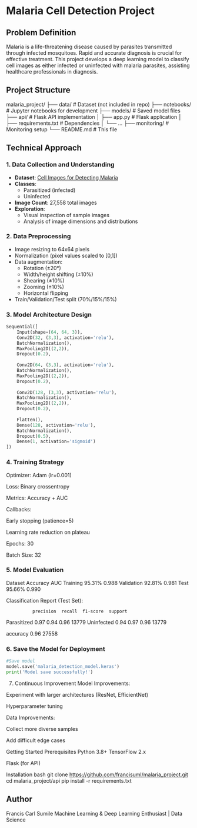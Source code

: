 # Malaria Cell Detection Project

## Problem Definition
Malaria is a life-threatening disease caused by parasites transmitted through infected mosquitoes. Rapid and accurate diagnosis is crucial for effective treatment. This project develops a deep learning model to classify cell images as either infected or uninfected with malaria parasites, assisting healthcare professionals in diagnosis.

## Project Structure
malaria_project/
├── data/ # Dataset (not included in repo)
├── notebooks/ # Jupyter notebooks for development
├── models/ # Saved model files
├── api/ # Flask API implementation
│ ├── app.py # Flask application
│ ├── requirements.txt # Dependencies
│ └── ...
├── monitoring/ # Monitoring setup
└── README.md # This file


## Technical Approach

### 1. Data Collection and Understanding
- **Dataset**: [Cell Images for Detecting Malaria](https://www.kaggle.com/datasets/iarunava/cell-images-for-detecting-malaria)
- **Classes**: 
  - Parasitized (infected)
  - Uninfected
- **Image Count**: 27,558 total images
- **Exploration**:
  - Visual inspection of sample images
  - Analysis of image dimensions and distributions

### 2. Data Preprocessing
- Image resizing to 64x64 pixels
- Normalization (pixel values scaled to [0,1])
- Data augmentation:
  - Rotation (±20°)
  - Width/height shifting (±10%)
  - Shearing (±10%)
  - Zooming (±10%)
  - Horizontal flipping
- Train/Validation/Test split (70%/15%/15%)

### 3. Model Architecture Design
```python
Sequential([
    Input(shape=(64, 64, 3)),
    Conv2D(32, (3,3), activation='relu'),
    BatchNormalization(),
    MaxPooling2D((2,2)),
    Dropout(0.2),
    
    Conv2D(64, (3,3), activation='relu'),
    BatchNormalization(),
    MaxPooling2D((2,2)),
    Dropout(0.2),
    
    Conv2D(128, (3,3), activation='relu'),
    BatchNormalization(),
    MaxPooling2D((2,2)),
    Dropout(0.2),
    
    Flatten(),
    Dense(128, activation='relu'),
    BatchNormalization(),
    Dropout(0.5),
    Dense(1, activation='sigmoid')
])
```
### 4. Training Strategy
Optimizer: Adam (lr=0.001)

Loss: Binary crossentropy

Metrics: Accuracy + AUC

Callbacks:

Early stopping (patience=5)

Learning rate reduction on plateau

Epochs: 30

Batch Size: 32

### 5. Model Evaluation
Dataset	Accuracy	AUC
Training	95.31%	0.988
Validation	92.81%	0.981
Test	95.66%	0.990

Classification Report (Test Set):

              precision  recall  f1-score  support

Parasitized       0.97     0.94      0.96    13779
Uninfected       0.94      0.97      0.96    13779

accuracy                           0.96     27558

### 6. Save the Model for Deployment
```python
#Save model
model.save('malaria_detection_model.keras')
print('Model save successfully!')
```

7. Continuous Improvement
Model Improvements:

Experiment with larger architectures (ResNet, EfficientNet)

Hyperparameter tuning

Data Improvements:

Collect more diverse samples

Add difficult edge cases


Getting Started
Prerequisites
Python 3.8+
TensorFlow 2.x

Flask (for API)

Installation
bash
git clone https://github.com/francisuml/malaria_project.git
cd malaria_project/api
pip install -r requirements.txt


## Author
Francis Carl Sumile
Machine Learning & Deep Learning Enthusiast | Data Science
